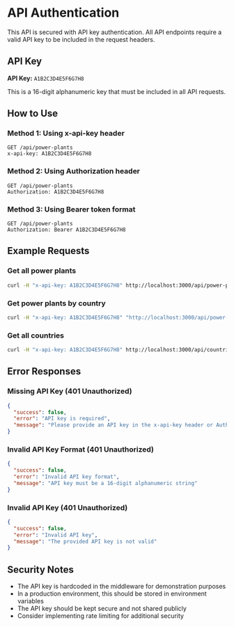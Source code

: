 # API Authentication

This API is secured with API key authentication. All API endpoints require a valid API key to be included in the request headers.

## API Key

**API Key:** `A1B2C3D4E5F6G7H8`

This is a 16-digit alphanumeric key that must be included in all API requests.

## How to Use

### Method 1: Using x-api-key header
```
GET /api/power-plants
x-api-key: A1B2C3D4E5F6G7H8
```

### Method 2: Using Authorization header
```
GET /api/power-plants
Authorization: A1B2C3D4E5F6G7H8
```

### Method 3: Using Bearer token format
```
GET /api/power-plants
Authorization: Bearer A1B2C3D4E5F6G7H8
```

## Example Requests

### Get all power plants
```bash
curl -H "x-api-key: A1B2C3D4E5F6G7H8" http://localhost:3000/api/power-plants
```

### Get power plants by country
```bash
curl -H "x-api-key: A1B2C3D4E5F6G7H8" "http://localhost:3000/api/power-plants?country=USA"
```

### Get all countries
```bash
curl -H "x-api-key: A1B2C3D4E5F6G7H8" http://localhost:3000/api/countries
```

## Error Responses

### Missing API Key (401 Unauthorized)
```json
{
  "success": false,
  "error": "API key is required",
  "message": "Please provide an API key in the x-api-key header or Authorization header"
}
```

### Invalid API Key Format (401 Unauthorized)
```json
{
  "success": false,
  "error": "Invalid API key format",
  "message": "API key must be a 16-digit alphanumeric string"
}
```

### Invalid API Key (401 Unauthorized)
```json
{
  "success": false,
  "error": "Invalid API key",
  "message": "The provided API key is not valid"
}
```

## Security Notes

- The API key is hardcoded in the middleware for demonstration purposes
- In a production environment, this should be stored in environment variables
- The API key should be kept secure and not shared publicly
- Consider implementing rate limiting for additional security 